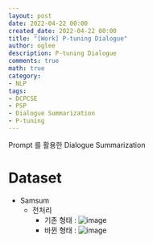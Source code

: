 ```yaml
---
layout: post
date: 2022-04-22 00:00
created_date: 2022-04-22 00:00
title: "[Work] P-tuning Dialogue"
author: oglee
description: P-tuning Dialogue
comments: true
math: true
category:
- NLP
tags:
- DCPCSE
- PSP
- Dialogue Summarization
- P-tuning
---
```


Prompt 를 활용한 Dialogue Summarization
<!--more-->

# Dataset
- Samsum
  - 전처리
    - 기존 형태 : ![image](https://user-images.githubusercontent.com/18374514/169343056-4ffb8711-8cec-4bfe-9801-57a78c19f328.png)
    - 바뀐 형태 : ![image](https://user-images.githubusercontent.com/18374514/169343508-0461d52a-6253-42d2-a85a-041605ae82ef.png)
